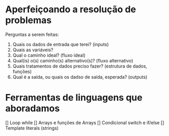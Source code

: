 # Aperfeiçoando a resolução de problemas

Perguntas a serem feitas:

1. Quais os dados de entrada que terei? (inputs)
2. Quais as variáveis?
3. Qual o caminho ideal? (fluxo ideal)
4. Qual(is) o(s) caminho(s) alternativo(s)? (fluxo alternativo)
5. Quais tratamentos de dados preciso fazer? (estrutura de dados, funções)
6. Qual é a saída, ou quais os dadso de saída, esperada? (outputs)

# Ferramentas de linguagens que aboradamos

[] Loop while
[] Arrays e funções de Arrays
[] Condicional switch e if/else
[] Template literals (strings)
